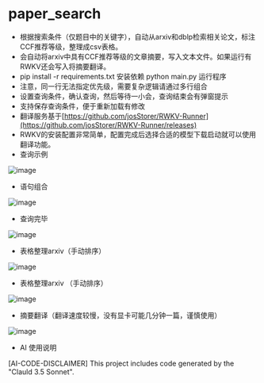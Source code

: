 # paper_search
- 根据搜索条件（仅题目中的关键字），自动从arxiv和dblp检索相关论文，标注CCF推荐等级，整理成csv表格。
- 会自动将arxiv中具有CCF推荐等级的文章摘要，写入文本文件。如果运行有RWKV还会写入将摘要翻译。
- pip install -r requirements.txt 安装依赖 python main.py 运行程序
- 注意，同一行无法指定优先级，需要复杂逻辑请通过多行组合
- 设置查询条件，确认查询，然后等待一小会，查询结束会有弹窗提示
- 支持保存查询条件，便于重新加载有修改
- 翻译服务基于[https://github.com/josStorer/RWKV-Runner](https://github.com/josStorer/RWKV-Runner/releases)
- RWKV的安装配置非常简单，配置完成后选择合适的模型下载启动就可以使用翻译功能。
- 查询示例

![image](https://github.com/user-attachments/assets/60a55af7-c97d-414b-922a-888012a6cb7e)

- 语句组合

![image](https://github.com/user-attachments/assets/79f927cc-26c1-4384-a954-215903a18f02)


- 查询完毕

![image](https://github.com/user-attachments/assets/f84f7e9e-c080-47c3-b3ce-651f9624a7de)

- 表格整理arxiv（手动排序）

![image](https://github.com/user-attachments/assets/7b555631-cc4b-4361-b956-1271883bc7d4)

- 表格整理arxiv （手动排序）

![image](https://github.com/user-attachments/assets/8fd575ad-81ee-4c72-8ee0-2d7b165df949)

- 摘要翻译（翻译速度较慢，没有显卡可能几分钟一篇，谨慎使用）

![image](https://github.com/user-attachments/assets/8ca17f89-2ced-4939-8c78-e704dd4255c5)
- AI 使用说明

[AI-CODE-DISCLAIMER] This project includes code generated by the "Clauld 3.5 Sonnet".
